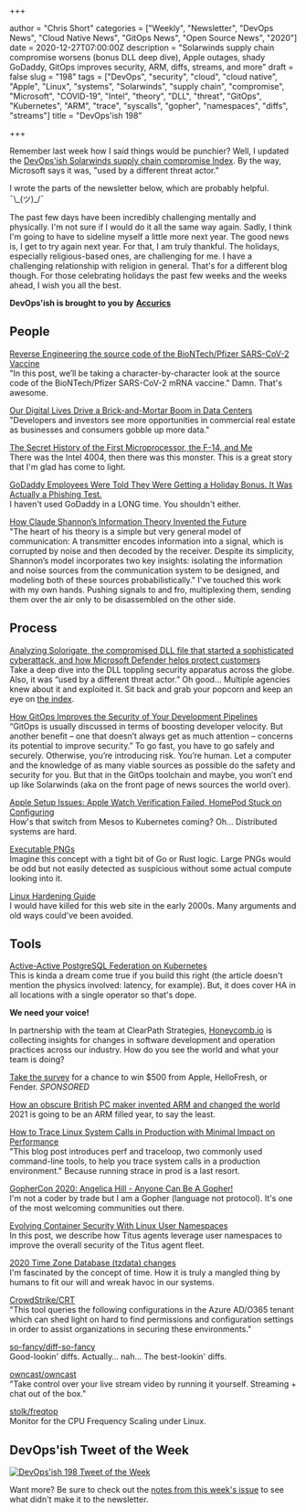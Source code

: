 +++

author = "Chris Short"
categories = ["Weekly", "Newsletter", "DevOps News", "Cloud Native News", "GitOps News", "Open Source News", "2020"]
date = 2020-12-27T07:00:00Z
description = "Solarwinds supply chain compromise worsens (bonus DLL deep dive), Apple outages, shady GoDaddy, GitOps improves security, ARM, diffs, streams, and more"
draft = false
slug = "198"
tags = ["DevOps", "security", "cloud", "cloud native", "Apple", "Linux", "systems", "Solarwinds", "supply chain", "compromise", "Microsoft", "COVID-19", "Intel", "theory", "DLL", "threat", "GitOps", "Kubernetes", "ARM", "trace", "syscalls", "gopher", "namespaces", "diffs", "streams"]
title = "DevOps'ish 198"

+++

Remember last week how I said things would be punchier? Well, I updated the [DevOps'ish Solarwinds supply chain compromise Index](https://devopsish.com/solarwinds-supply-chain-compromise/). By the way, Microsoft says it was, "used by a different threat actor."

I wrote the parts of the newsletter below, which are probably helpful. ¯\\\_(ツ)\_/¯

The past few days have been incredibly challenging mentally and physically. I'm not sure if I would do it all the same way again. Sadly, I think I'm going to have to sideline myself a little more next year. The good news is, I get to try again next year. For that, I am truly thankful. The holidays, especially religious-based ones, are challenging for me. I have a challenging relationship with religion in general. That's for a different blog though. For those celebrating holidays the past few weeks and the weeks ahead, I wish you all the best.

**DevOps'ish is brought to you by** [**Accurics**](https://www.accurics.com/?utm_source=newsletter&utm_medium=devopsish&utm_campaign=198)

## People

[Reverse Engineering the source code of the BioNTech/Pfizer SARS-CoV-2 Vaccine](https://berthub.eu/articles/posts/reverse-engineering-source-code-of-the-biontech-pfizer-vaccine/)  
"In this post, we’ll be taking a character-by-character look at the source code of the BioNTech/Pfizer SARS-CoV-2 mRNA vaccine." Damn. That's awesome.

[Our Digital Lives Drive a Brick-and-Mortar Boom in Data Centers](https://www.nytimes.com/2020/12/22/business/data-storage-centers-coronavirus.html)  
"Developers and investors see more opportunities in commercial real estate as businesses and consumers gobble up more data."

[The Secret History of the First Microprocessor, the F-14, and Me](https://www.wired.com/story/secret-history-of-the-first-microprocessor-f-14/)  
There was the Intel 4004, then there was this monster. This is a great story that I'm glad has come to light.

[GoDaddy Employees Were Told They Were Getting a Holiday Bonus. It Was Actually a Phishing Test.](https://coppercourier.com/story/godaddy-employees-holiday-bonus-secruity-test/)  
I haven't used GoDaddy in a LONG time. You shouldn't either.

[How Claude Shannon’s Information Theory Invented the Future](https://www.quantamagazine.org/how-claude-shannons-information-theory-invented-the-future-20201222/)  
"The heart of his theory is a simple but very general model of communication: A transmitter encodes information into a signal, which is corrupted by noise and then decoded by the receiver. Despite its simplicity, Shannon’s model incorporates two key insights: isolating the information and noise sources from the communication system to be designed, and modeling both of these sources probabilistically." I've touched this work with my own hands. Pushing signals to and fro, multiplexing them, sending them over the air only to be disassembled on the other side.

## Process

[Analyzing Solorigate, the compromised DLL file that started a sophisticated cyberattack, and how Microsoft Defender helps protect customers](https://www.microsoft.com/security/blog/2020/12/18/analyzing-solorigate-the-compromised-dll-file-that-started-a-sophisticated-cyberattack-and-how-microsoft-defender-helps-protect/)  
Take a deep dive into the DLL toppling security apparatus across the globe. Also, it was “used by a different threat actor.” Oh good… Multiple agencies knew about it and exploited it. Sit back and grab your popcorn and keep an eye on [the index](https://devopsish.com/solarwinds-supply-chain-compromise/).

[How GitOps Improves the Security of Your Development Pipelines](https://www.weave.works/blog/how-gitops-improves-security-development-pipelines)  
“GitOps is usually discussed in terms of boosting developer velocity. But another benefit – one that doesn’t always get as much attention – concerns its potential to improve security.” To go fast, you have to go safely and securely. Otherwise, you’re introducing risk. You’re human. Let a computer and the knowledge of as many viable sources as possible do the safety and security for you. But that in the GitOps toolchain and maybe, you won’t end up like Solarwinds (aka on the front page of news sources the world over).

[Apple Setup Issues: Apple Watch Verification Failed, HomePod Stuck on Configuring](https://www.macrumors.com/2020/12/25/apple-verification-failed-stuck-configuring/)  
How's that switch from Mesos to Kubernetes coming? Oh... Distributed systems are hard.

[Executable PNGs](https://djharper.dev/post/2020/12/26/executable-pngs/)  
Imagine this concept with a tight bit of Go or Rust logic. Large PNGs would be odd but not easily detected as suspicious without some actual compute looking into it.

[Linux Hardening Guide](https://madaidans-insecurities.github.io/guides/linux-hardening.html)  
I would have killed for this web site in the early 2000s. Many arguments and old ways could've been avoided.

## Tools

[Active-Active PostgreSQL Federation on Kubernetes](https://info.crunchydata.com/blog/active-active-postgres-federation-on-kubernetes)  
This is kinda a dream come true if you build this right (the article doesn't mention the physics involved: latency, for example). But, it does cover HA in all locations with a single operator so that's dope.

**We need your voice!**

In partnership with the team at ClearPath Strategies, [Honeycomb.io](https://www.honeycomb.io/?&utm_source=devopsish&utm_medium=newsletter&utm_campaign=ad&utm_content=honeycomb-homepage-devopish) is collecting insights for changes in software development and operation practices across our industry. How do you see the world and what your team is doing?

[Take the survey](https://clearpathstrategies.sjc1.qualtrics.com/jfe/form/SV_cMAECZ6jv5wmjrL?&utm_source=devopsish&utm_medium=newsletter&utm_campaign=ad&utm_keyword=&utm_content=software-production-excellence-survey-clearpath-devopsish&utm_adgroup=) for a chance to win $500 from Apple, HelloFresh, or Fender. *SPONSORED*

[How an obscure British PC maker invented ARM and changed the world](https://arstechnica.com/features/2020/12/how-an-obscure-british-pc-maker-invented-arm-and-changed-the-world/)  
2021 is going to be an ARM filled year, to say the least.

[How to Trace Linux System Calls in Production with Minimal Impact on Performance](https://pingcap.com/blog/how-to-trace-linux-system-calls-in-production-with-minimal-impact-on-performance)  
"This blog post introduces perf and traceloop, two commonly used command-line tools, to help you trace system calls in a production environment." Because running strace in prod is a last resort.

[GopherCon 2020: Angelica Hill - Anyone Can Be A Gopher!](https://www.youtube.com/watch?v=WNBzMtIaXwE&feature=share)  
I'm not a coder by trade but I am a Gopher (language not protocol). It's one of the most welcoming communities out there.

[Evolving Container Security With Linux User Namespaces](https://netflixtechblog.com/evolving-container-security-with-linux-user-namespaces-afbe3308c082)  
In this post, we describe how Titus agents leverage user namespaces to improve the overall security of the Titus agent fleet.

[2020 Time Zone Database (tzdata) changes](https://developers.redhat.com/blog/2020/12/25/2020-time-zone-database-tzdata-changes/)  
I'm fascinated by the concept of time. How it is truly a mangled thing by humans to fit our will and wreak havoc in our systems.

[CrowdStrike/CRT](https://github.com/CrowdStrike/CRT)  
"This tool queries the following configurations in the Azure AD/O365 tenant which can shed light on hard to find permissions and configuration settings in order to assist organizations in securing these environments."

[so-fancy/diff-so-fancy](https://github.com/so-fancy/diff-so-fancy)  
Good-lookin' diffs. Actually… nah… The best-lookin' diffs.

[owncast/owncast](https://github.com/owncast/owncast)  
"Take control over your live stream video by running it yourself. Streaming + chat out of the box."

[stolk/freqtop](https://github.com/stolk/freqtop)  
Monitor for the CPU Frequency Scaling under Linux.

## DevOps'ish Tweet of the Week

[![DevOps'ish 198 Tweet of the Week](https://shortcdn.com/devopsish/198-devopsish-tweet-of-the-week.png)](https://twitter.com/askvirginia/status/1340431843422855172)

Want more? Be sure to check out the [notes from this week's issue](https://github.com/chris-short/devopsish.com/blob/main/content/post/198/notes.md) to see what didn't make it to the newsletter.
